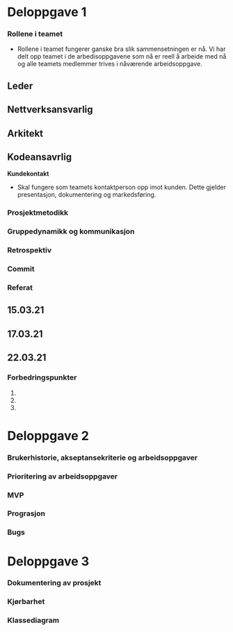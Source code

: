 # Deloppgave 1

### Rollene i teamet
- Rollene i teamet fungerer ganske bra slik sammensetningen er nå. Vi har delt opp teamet i de arbedisoppgavene som nå er reell å arbeide med nå og alle teamets medlemmer trives i nåværende arbeidsoppgave.

**Leder**
- 

**Nettverksansvarlig**
-

**Arkitekt**
-

**Kodeansavrlig**
-

**Kundekontakt**
- Skal fungere som teamets kontaktperson opp imot kunden. Dette gjelder presentasjon, dokumentering og markedsføring.

### Prosjektmetodikk


### Gruppedynamikk og kommunikasjon


### Retrospektiv


### Commit


### Referat

**15.03.21**
-

**17.03.21**
- 

**22.03.21**
-

### Forbedringspunkter
1.
2.
3. 


# Deloppgave 2

### Brukerhistorie, akseptansekriterie og arbeidsoppgaver


### Prioritering av arbeidsoppgaver


### MVP


### Prograsjon


### Bugs



# Deloppgave 3

### Dokumentering av prosjekt


### Kjørbarhet


### Klassediagram


### 
